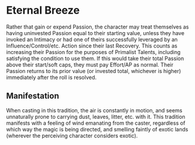 # Eternal Breeze
Rather that gain or expend Passion, the character may treat themselves as having uninvested Passion equal to their starting value, unless they have invoked an Intimacy or had one of theirs successfully leveraged by an Influence/Control/etc. Action since their last Recovery. This counts as increasing their Passion for the purposes of Primalist Talents, including satisfying the condition to use them. If this would take their total Passion above their start/soft caps, they must pay Effort/AP as normal. Their Passion returns to its prior value (or invested total, whichever is higher) immediately after the roll is resolved.

## Manifestation
When casting in this tradition, the air is constantly in motion, and seems unnaturally prone to carrying dust, leaves, litter, etc. with it. This tradition manifests with a feeling of wind emanating from the caster, regardless of which way the magic is being directed, and smelling faintly of exotic lands (wherever the perceiving character considers exotic).